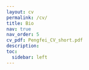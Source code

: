 ```yaml
---
layout: cv
permalink: /cv/
title: Bio
nav: true
nav_order: 5
cv_pdf: Pengfei_CV_short.pdf
description:
toc:
  sidebar: left
---
```


